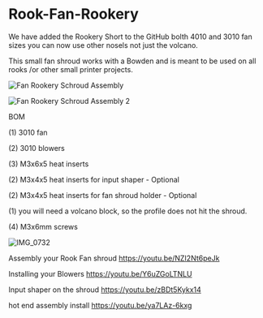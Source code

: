 # Rook-Fan-Rookery

We have added the Rookery Short to the GitHub bolth 4010 and 3010 fan sizes you can now use other nosels not just the volcano. 

This small fan shroud works with a Bowden and is meant to be used on all rooks /or other small printer projects.   

![Fan Rookery Schroud Assembly](https://user-images.githubusercontent.com/119429729/213877716-7ed98d06-85fa-4fbf-92b8-d1ee60144bef.png)


![Fan Rookery Schroud Assembly 2](https://user-images.githubusercontent.com/119429729/213877703-43b585a7-bc6b-4a8d-99b4-7815384ce494.png)

BOM

(1) 3010 fan 

(2) 3010 blowers 

(3) M3x6x5 heat inserts  

(2) M3x4x5 heat inserts for input shaper - Optional

(2) M3x4x5 heat inserts for fan shroud holder - Optional

(1) you will need a volcano block, so the profile does not hit the shroud. 

(4) M3x6mm screws



![IMG_0732](https://user-images.githubusercontent.com/119429729/213877996-d49768e9-e0d8-49c5-8860-6a98614d819b.jpg)

Assembly your Rook Fan shroud
https://youtu.be/NZI2Nt6peJk

Installing your Blowers
https://youtu.be/Y6uZGoLTNLU

Input shaper on the shroud
https://youtu.be/zBDt5Kykx14

hot end assembly install
https://youtu.be/ya7LAz-6kxg

